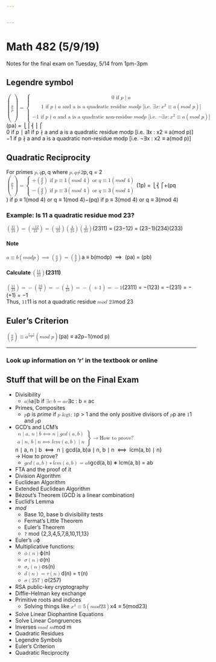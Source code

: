 ```yaml
---


---
```


<h1 id="math-482-5919">Math 482 (5/9/19)</h1>
<p>Notes for the final exam on Tuesday, 5/14 from 1pm-3pm</p>
<h2 id="legendre-symbol">Legendre symbol</h2>
<p><span class="katex--display"><span class="katex-display"><span class="katex"><span class="katex-mathml"><math><semantics><mrow><mo fence="false">(</mo><mfrac><mi>a</mi><mi>p</mi></mfrac><mo fence="false">)</mo><mo>=</mo><mrow><mo fence="true">{</mo><mtable><mtr><mtd><mstyle scriptlevel="0" displaystyle="false"><mrow><mn>0</mn><mtext>&nbsp;if&nbsp;</mtext><mi>p</mi><mo>∣</mo><mi>a</mi></mrow></mstyle></mtd></mtr><mtr><mtd><mstyle scriptlevel="0" displaystyle="false"><mrow><mn>1</mn><mtext>&nbsp;if&nbsp;</mtext><mi>p</mi><mo>∤</mo><mi>a</mi><mtext>&nbsp;and&nbsp;a&nbsp;is&nbsp;a&nbsp;quadratic&nbsp;residue&nbsp;</mtext><mi>m</mi><mi>o</mi><mi>d</mi><mi>p</mi><mrow><mtext>&nbsp;[i.e.&nbsp;</mtext><mstyle scriptlevel="0" displaystyle="false"><mi mathvariant="normal">∃</mi><mi>x</mi><mo>:</mo><msup><mi>x</mi><mn>2</mn></msup><mo>≡</mo><mi>a</mi><mo>(</mo><mi>m</mi><mi>o</mi><mi>d</mi><mtext>&nbsp;</mtext><mi>p</mi><mo>)</mo></mstyle><mtext>]</mtext></mrow></mrow></mstyle></mtd></mtr><mtr><mtd><mstyle scriptlevel="0" displaystyle="false"><mrow><mo>−</mo><mn>1</mn><mtext>&nbsp;if&nbsp;</mtext><mi>p</mi><mo>∤</mo><mi>a</mi><mtext>&nbsp;and&nbsp;a&nbsp;is&nbsp;a&nbsp;quadratic&nbsp;non-residue&nbsp;</mtext><mi>m</mi><mi>o</mi><mi>d</mi><mi>p</mi><mrow><mtext>&nbsp;[i.e.&nbsp;</mtext><mstyle scriptlevel="0" displaystyle="false"><mi mathvariant="normal">¬</mi><mi mathvariant="normal">∃</mi><mi>x</mi><mo>:</mo><msup><mi>x</mi><mn>2</mn></msup><mo>≡</mo><mi>a</mi><mo>(</mo><mi>m</mi><mi>o</mi><mi>d</mi><mtext>&nbsp;</mtext><mi>p</mi><mo>)</mo></mstyle><mtext>]</mtext></mrow></mrow></mstyle></mtd></mtr></mtable></mrow></mrow><annotation encoding="application/x-tex">
	\Big(\frac{a}{p}\Big)=
	\begin{cases}
		0\textrm{ if } p \mid a\\
		1\textrm{ if }p \nmid a\textrm{  and a is a quadratic residue }mod p\textrm{ [i.e. $\exists x : x^2 \equiv a (mod\ p)$]}\\
		-1\textrm{ if }p \nmid a\textrm{ and a is a quadratic non-residue }mod p\textrm{ [i.e. $\neg \exists x : x^2 \equiv a(mod\ p)$]}
	\end{cases}
</annotation></semantics></math></span><span class="katex-html" aria-hidden="true"><span class="base"><span class="strut" style="height: 2.03044em; vertical-align: -0.88044em;"></span><span class="mord"><span class="delimsizing size2">(</span></span><span class="mord"><span class="mopen nulldelimiter"></span><span class="mfrac"><span class="vlist-t vlist-t2"><span class="vlist-r"><span class="vlist" style="height: 1.10756em;"><span class="" style="top: -2.314em;"><span class="pstrut" style="height: 3em;"></span><span class="mord"><span class="mord mathit">p</span></span></span><span class="" style="top: -3.23em;"><span class="pstrut" style="height: 3em;"></span><span class="frac-line" style="border-bottom-width: 0.04em;"></span></span><span class="" style="top: -3.677em;"><span class="pstrut" style="height: 3em;"></span><span class="mord"><span class="mord mathit">a</span></span></span></span><span class="vlist-s">​</span></span><span class="vlist-r"><span class="vlist" style="height: 0.88044em;"><span class=""></span></span></span></span></span><span class="mclose nulldelimiter"></span></span><span class="mord"><span class="delimsizing size2">)</span></span><span class="mspace" style="margin-right: 0.277778em;"></span><span class="mrel">=</span><span class="mspace" style="margin-right: 0.277778em;"></span></span><span class="base"><span class="strut" style="height: 4.32em; vertical-align: -1.91em;"></span><span class="minner"><span class="mopen"><span class="delimsizing mult"><span class="vlist-t vlist-t2"><span class="vlist-r"><span class="vlist" style="height: 2.35002em;"><span class="" style="top: -2.19999em;"><span class="pstrut" style="height: 3.15em;"></span><span class="delimsizinginner delim-size4"><span class="">⎩</span></span></span><span class="" style="top: -2.19999em;"><span class="pstrut" style="height: 3.15em;"></span><span class="delimsizinginner delim-size4"><span class="">⎪</span></span></span><span class="" style="top: -3.15001em;"><span class="pstrut" style="height: 3.15em;"></span><span class="delimsizinginner delim-size4"><span class="">⎨</span></span></span><span class="" style="top: -4.30001em;"><span class="pstrut" style="height: 3.15em;"></span><span class="delimsizinginner delim-size4"><span class="">⎪</span></span></span><span class="" style="top: -4.60002em;"><span class="pstrut" style="height: 3.15em;"></span><span class="delimsizinginner delim-size4"><span class="">⎧</span></span></span></span><span class="vlist-s">​</span></span><span class="vlist-r"><span class="vlist" style="height: 1.85002em;"><span class=""></span></span></span></span></span></span><span class="mord"><span class="mtable"><span class="col-align-l"><span class="vlist-t vlist-t2"><span class="vlist-r"><span class="vlist" style="height: 2.41em;"><span class="" style="top: -4.41em;"><span class="pstrut" style="height: 3.008em;"></span><span class="mord"><span class="mord">0</span><span class="mord text"><span class="mord textrm">&nbsp;if&nbsp;</span></span><span class="mord mathit">p</span><span class="mspace" style="margin-right: 0.277778em;"></span><span class="mrel">∣</span><span class="mspace" style="margin-right: 0.277778em;"></span><span class="mord mathit">a</span></span></span><span class="" style="top: -2.97em;"><span class="pstrut" style="height: 3.008em;"></span><span class="mord"><span class="mord">1</span><span class="mord text"><span class="mord textrm">&nbsp;if&nbsp;</span></span><span class="mord mathit">p</span><span class="mspace" style="margin-right: 0.277778em;"></span><span class="mrel amsrm">∤</span><span class="mspace" style="margin-right: 0.277778em;"></span><span class="mord mathit">a</span><span class="mord text"><span class="mord textrm">&nbsp;and&nbsp;a&nbsp;is&nbsp;a&nbsp;quadratic&nbsp;residue&nbsp;</span></span><span class="mord mathit">m</span><span class="mord mathit">o</span><span class="mord mathit">d</span><span class="mord mathit">p</span><span class="mord text"><span class="mord textrm">&nbsp;[i.e.&nbsp;</span><span class="mord">∃</span><span class="mord mathit">x</span><span class="mspace" style="margin-right: 0.277778em;"></span><span class="mrel">:</span><span class="mspace" style="margin-right: 0.277778em;"></span><span class="mord"><span class="mord mathit">x</span><span class="msupsub"><span class="vlist-t"><span class="vlist-r"><span class="vlist" style="height: 0.814108em;"><span class="" style="top: -3.063em; margin-right: 0.05em;"><span class="pstrut" style="height: 2.7em;"></span><span class="sizing reset-size6 size3 mtight"><span class="mord mtight">2</span></span></span></span></span></span></span></span><span class="mspace" style="margin-right: 0.277778em;"></span><span class="mrel">≡</span><span class="mspace" style="margin-right: 0.277778em;"></span><span class="mord mathit">a</span><span class="mopen">(</span><span class="mord mathit">m</span><span class="mord mathit">o</span><span class="mord mathit">d</span><span class="mspace">&nbsp;</span><span class="mord mathit">p</span><span class="mclose">)</span><span class="mord textrm">]</span></span></span></span><span class="" style="top: -1.53em;"><span class="pstrut" style="height: 3.008em;"></span><span class="mord"><span class="mord">−</span><span class="mord">1</span><span class="mord text"><span class="mord textrm">&nbsp;if&nbsp;</span></span><span class="mord mathit">p</span><span class="mspace" style="margin-right: 0.277778em;"></span><span class="mrel amsrm">∤</span><span class="mspace" style="margin-right: 0.277778em;"></span><span class="mord mathit">a</span><span class="mord text"><span class="mord textrm">&nbsp;and&nbsp;a&nbsp;is&nbsp;a&nbsp;quadratic&nbsp;non-residue&nbsp;</span></span><span class="mord mathit">m</span><span class="mord mathit">o</span><span class="mord mathit">d</span><span class="mord mathit">p</span><span class="mord text"><span class="mord textrm">&nbsp;[i.e.&nbsp;</span><span class="mord">¬∃</span><span class="mord mathit">x</span><span class="mspace" style="margin-right: 0.277778em;"></span><span class="mrel">:</span><span class="mspace" style="margin-right: 0.277778em;"></span><span class="mord"><span class="mord mathit">x</span><span class="msupsub"><span class="vlist-t"><span class="vlist-r"><span class="vlist" style="height: 0.814108em;"><span class="" style="top: -3.063em; margin-right: 0.05em;"><span class="pstrut" style="height: 2.7em;"></span><span class="sizing reset-size6 size3 mtight"><span class="mord mtight">2</span></span></span></span></span></span></span></span><span class="mspace" style="margin-right: 0.277778em;"></span><span class="mrel">≡</span><span class="mspace" style="margin-right: 0.277778em;"></span><span class="mord mathit">a</span><span class="mopen">(</span><span class="mord mathit">m</span><span class="mord mathit">o</span><span class="mord mathit">d</span><span class="mspace">&nbsp;</span><span class="mord mathit">p</span><span class="mclose">)</span><span class="mord textrm">]</span></span></span></span></span><span class="vlist-s">​</span></span><span class="vlist-r"><span class="vlist" style="height: 1.91em;"><span class=""></span></span></span></span></span></span></span><span class="mclose nulldelimiter"></span></span></span></span></span></span></span></p>
<h2 id="quadratic-reciprocity">Quadratic Reciprocity</h2>
<p>For primes <span class="katex--inline"><span class="katex"><span class="katex-mathml"><math><semantics><mrow><mi>p</mi><mo separator="true">,</mo><mi>q</mi></mrow><annotation encoding="application/x-tex">p, q</annotation></semantics></math></span><span class="katex-html" aria-hidden="true"><span class="base"><span class="strut" style="height: 0.625em; vertical-align: -0.19444em;"></span><span class="mord mathit">p</span><span class="mpunct">,</span><span class="mspace" style="margin-right: 0.166667em;"></span><span class="mord mathit" style="margin-right: 0.03588em;">q</span></span></span></span></span> where <span class="katex--inline"><span class="katex"><span class="katex-mathml"><math><semantics><mrow><mi>p</mi><mo separator="true">,</mo><mi>q</mi><mi mathvariant="normal">≠</mi><mn>2</mn></mrow><annotation encoding="application/x-tex">p, q \neq 2</annotation></semantics></math></span><span class="katex-html" aria-hidden="true"><span class="base"><span class="strut" style="height: 0.88888em; vertical-align: -0.19444em;"></span><span class="mord mathit">p</span><span class="mpunct">,</span><span class="mspace" style="margin-right: 0.166667em;"></span><span class="mord mathit" style="margin-right: 0.03588em;">q</span><span class="mspace" style="margin-right: 0.277778em;"></span><span class="mrel"><span class="mrel"><span class="mord"><span class="vlist-t vlist-t2"><span class="vlist-r"><span class="vlist" style="height: 0.69444em;"><span class="" style="top: -3em;"><span class="pstrut" style="height: 3em;"></span><span class="rlap"><span class="strut" style="height: 0.88888em; vertical-align: -0.19444em;"></span><span class="inner"><span class="mrel latin_fallback"≯</span></span><span class="fix"></span></span></span></span><span class="vlist-s">​</span></span><span class="vlist-r"><span class="vlist" style="height: 0.19444em;"><span class=""></span></span></span></span></span></span><span class="mrel">=</span></span><span class="mspace" style="margin-right: 0.277778em;"></span></span><span class="base"><span class="strut" style="height: 0.64444em; vertical-align: 0em;"></span><span class="mord">2</span></span></span></span></span><br>
<span class="katex--display"><span class="katex-display"><span class="katex"><span class="katex-mathml"><math><semantics><mrow><mo fence="false">(</mo><mfrac><mi>p</mi><mn>1</mn></mfrac><mo fence="false">)</mo><mo>=</mo><mrow><mo fence="true">{</mo><mtable><mtr><mtd><mstyle scriptlevel="0" displaystyle="false"><mrow><mo>+</mo><mo fence="false">(</mo><mfrac><mi>q</mi><mi>p</mi></mfrac><mo fence="false">)</mo><mtext>&nbsp;if&nbsp;</mtext><mi>p</mi><mo>≡</mo><mn>1</mn><mo>(</mo><mi>m</mi><mi>o</mi><mi>d</mi><mtext>&nbsp;</mtext><mn>4</mn><mo>)</mo><mtext>&nbsp;or&nbsp;</mtext><mi>q</mi><mo>≡</mo><mn>1</mn><mo>(</mo><mi>m</mi><mi>o</mi><mi>d</mi><mtext>&nbsp;</mtext><mn>4</mn><mo>)</mo></mrow></mstyle></mtd></mtr><mtr><mtd><mstyle scriptlevel="0" displaystyle="false"><mrow><mo>−</mo><mo fence="false">(</mo><mfrac><mi>q</mi><mi>p</mi></mfrac><mo fence="false">)</mo><mtext>&nbsp;if&nbsp;</mtext><mi>p</mi><mo>≡</mo><mn>3</mn><mo>(</mo><mi>m</mi><mi>o</mi><mi>d</mi><mtext>&nbsp;</mtext><mn>4</mn><mo>)</mo><mtext>&nbsp;or&nbsp;</mtext><mi>q</mi><mo>≡</mo><mn>3</mn><mo>(</mo><mi>m</mi><mi>o</mi><mi>d</mi><mtext>&nbsp;</mtext><mn>4</mn><mo>)</mo></mrow></mstyle></mtd></mtr></mtable></mrow></mrow><annotation encoding="application/x-tex">
\Big(\frac{p}{1}\Big)=
\begin{cases}
+\Big(\frac{q}{p}\Big)\textrm{ if }p \equiv 1 (mod\ 4)\textrm{  or }q \equiv 1 (mod\ 4)\\
-\Big(\frac{q}{p}\Big)\textrm{  if }p \equiv 3 (mod\ 4)\textrm{  or }q \equiv 3 (mod\ 4)
\end{cases}
</annotation></semantics></math></span><span class="katex-html" aria-hidden="true"><span class="base"><span class="strut" style="height: 1.836em; vertical-align: -0.686em;"></span><span class="mord"><span class="delimsizing size2">(</span></span><span class="mord"><span class="mopen nulldelimiter"></span><span class="mfrac"><span class="vlist-t vlist-t2"><span class="vlist-r"><span class="vlist" style="height: 1.10756em;"><span class="" style="top: -2.314em;"><span class="pstrut" style="height: 3em;"></span><span class="mord"><span class="mord">1</span></span></span><span class="" style="top: -3.23em;"><span class="pstrut" style="height: 3em;"></span><span class="frac-line" style="border-bottom-width: 0.04em;"></span></span><span class="" style="top: -3.677em;"><span class="pstrut" style="height: 3em;"></span><span class="mord"><span class="mord mathit">p</span></span></span></span><span class="vlist-s">​</span></span><span class="vlist-r"><span class="vlist" style="height: 0.686em;"><span class=""></span></span></span></span></span><span class="mclose nulldelimiter"></span></span><span class="mord"><span class="delimsizing size2">)</span></span><span class="mspace" style="margin-right: 0.277778em;"></span><span class="mrel">=</span><span class="mspace" style="margin-right: 0.277778em;"></span></span><span class="base"><span class="strut" style="height: 3.60004em; vertical-align: -1.55002em;"></span><span class="minner"><span class="mopen"><span class="delimsizing mult"><span class="vlist-t vlist-t2"><span class="vlist-r"><span class="vlist" style="height: 2.05002em;"><span class="" style="top: -2.49999em;"><span class="pstrut" style="height: 3.15em;"></span><span class="delimsizinginner delim-size4"><span class="">⎩</span></span></span><span class="" style="top: -3.15001em;"><span class="pstrut" style="height: 3.15em;"></span><span class="delimsizinginner delim-size4"><span class="">⎨</span></span></span><span class="" style="top: -4.30002em;"><span class="pstrut" style="height: 3.15em;"></span><span class="delimsizinginner delim-size4"><span class="">⎧</span></span></span></span><span class="vlist-s">​</span></span><span class="vlist-r"><span class="vlist" style="height: 1.55002em;"><span class=""></span></span></span></span></span></span><span class="mord"><span class="mtable"><span class="col-align-l"><span class="vlist-t vlist-t2"><span class="vlist-r"><span class="vlist" style="height: 2.05002em;"><span class="" style="top: -4.05002em;"><span class="pstrut" style="height: 3.15em;"></span><span class="mord"><span class="mord">+</span><span class="mord"><span class="delimsizing size2">(</span></span><span class="mord"><span class="mopen nulldelimiter"></span><span class="mfrac"><span class="vlist-t vlist-t2"><span class="vlist-r"><span class="vlist" style="height: 0.7475em;"><span class="" style="top: -2.655em;"><span class="pstrut" style="height: 3em;"></span><span class="sizing reset-size6 size3 mtight"><span class="mord mtight"><span class="mord mathit mtight">p</span></span></span></span><span class="" style="top: -3.23em;"><span class="pstrut" style="height: 3em;"></span><span class="frac-line" style="border-bottom-width: 0.04em;"></span></span><span class="" style="top: -3.44611em;"><span class="pstrut" style="height: 3em;"></span><span class="sizing reset-size6 size3 mtight"><span class="mord mtight"><span class="mord mathit mtight" style="margin-right: 0.03588em;">q</span></span></span></span></span><span class="vlist-s">​</span></span><span class="vlist-r"><span class="vlist" style="height: 0.481108em;"><span class=""></span></span></span></span></span><span class="mclose nulldelimiter"></span></span><span class="mord"><span class="delimsizing size2">)</span></span><span class="mord text"><span class="mord textrm">&nbsp;if&nbsp;</span></span><span class="mord mathit">p</span><span class="mspace" style="margin-right: 0.277778em;"></span><span class="mrel">≡</span><span class="mspace" style="margin-right: 0.277778em;"></span><span class="mord">1</span><span class="mopen">(</span><span class="mord mathit">m</span><span class="mord mathit">o</span><span class="mord mathit">d</span><span class="mspace">&nbsp;</span><span class="mord">4</span><span class="mclose">)</span><span class="mord text"><span class="mord textrm">&nbsp;or&nbsp;</span></span><span class="mord mathit" style="margin-right: 0.03588em;">q</span><span class="mspace" style="margin-right: 0.277778em;"></span><span class="mrel">≡</span><span class="mspace" style="margin-right: 0.277778em;"></span><span class="mord">1</span><span class="mopen">(</span><span class="mord mathit">m</span><span class="mord mathit">o</span><span class="mord mathit">d</span><span class="mspace">&nbsp;</span><span class="mord">4</span><span class="mclose">)</span></span></span><span class="" style="top: -2.25em;"><span class="pstrut" style="height: 3.15em;"></span><span class="mord"><span class="mord">−</span><span class="mord"><span class="delimsizing size2">(</span></span><span class="mord"><span class="mopen nulldelimiter"></span><span class="mfrac"><span class="vlist-t vlist-t2"><span class="vlist-r"><span class="vlist" style="height: 0.7475em;"><span class="" style="top: -2.655em;"><span class="pstrut" style="height: 3em;"></span><span class="sizing reset-size6 size3 mtight"><span class="mord mtight"><span class="mord mathit mtight">p</span></span></span></span><span class="" style="top: -3.23em;"><span class="pstrut" style="height: 3em;"></span><span class="frac-line" style="border-bottom-width: 0.04em;"></span></span><span class="" style="top: -3.44611em;"><span class="pstrut" style="height: 3em;"></span><span class="sizing reset-size6 size3 mtight"><span class="mord mtight"><span class="mord mathit mtight" style="margin-right: 0.03588em;">q</span></span></span></span></span><span class="vlist-s">​</span></span><span class="vlist-r"><span class="vlist" style="height: 0.481108em;"><span class=""></span></span></span></span></span><span class="mclose nulldelimiter"></span></span><span class="mord"><span class="delimsizing size2">)</span></span><span class="mord text"><span class="mord textrm">&nbsp;if&nbsp;</span></span><span class="mord mathit">p</span><span class="mspace" style="margin-right: 0.277778em;"></span><span class="mrel">≡</span><span class="mspace" style="margin-right: 0.277778em;"></span><span class="mord">3</span><span class="mopen">(</span><span class="mord mathit">m</span><span class="mord mathit">o</span><span class="mord mathit">d</span><span class="mspace">&nbsp;</span><span class="mord">4</span><span class="mclose">)</span><span class="mord text"><span class="mord textrm">&nbsp;or&nbsp;</span></span><span class="mord mathit" style="margin-right: 0.03588em;">q</span><span class="mspace" style="margin-right: 0.277778em;"></span><span class="mrel">≡</span><span class="mspace" style="margin-right: 0.277778em;"></span><span class="mord">3</span><span class="mopen">(</span><span class="mord mathit">m</span><span class="mord mathit">o</span><span class="mord mathit">d</span><span class="mspace">&nbsp;</span><span class="mord">4</span><span class="mclose">)</span></span></span></span><span class="vlist-s">​</span></span><span class="vlist-r"><span class="vlist" style="height: 1.55002em;"><span class=""></span></span></span></span></span></span></span><span class="mclose nulldelimiter"></span></span></span></span></span></span></span></p>
<h3 id="example-is-11-a-quadratic-residue-mod-23">Example: Is 11 a quadratic residue mod 23?</h3>
<p><span class="katex--inline"><span class="katex"><span class="katex-mathml"><math><semantics><mrow><mo fence="false">(</mo><mfrac><mn>11</mn><mn>23</mn></mfrac><mo fence="false">)</mo><mo>=</mo><mo fence="false">(</mo><mfrac><mrow><mo>−</mo><mn>12</mn></mrow><mn>23</mn></mfrac><mo fence="false">)</mo><mo>=</mo><mo fence="false">(</mo><mfrac><mrow><mo>−</mo><mn>1</mn></mrow><mn>23</mn></mfrac><mo fence="false">)</mo><mo fence="false">(</mo><mfrac><mn>4</mn><mn>23</mn></mfrac><mo fence="false">)</mo><mo fence="false">(</mo><mfrac><mn>3</mn><mn>23</mn></mfrac><mo fence="false">)</mo></mrow><annotation encoding="application/x-tex">\Big(\frac{11}{23}\Big) = \Big(\frac{-12}{23}\Big) = \Big(\frac{-1}{23}\Big)\Big(\frac{4}{23}\Big)\Big(\frac{3}{23}\Big)</annotation></semantics></math></span><span class="katex-html" aria-hidden="true"><span class="base"><span class="strut" style="height: 1.80002em; vertical-align: -0.65002em;"></span><span class="mord"><span class="delimsizing size2">(</span></span><span class="mord"><span class="mopen nulldelimiter"></span><span class="mfrac"><span class="vlist-t vlist-t2"><span class="vlist-r"><span class="vlist" style="height: 0.845108em;"><span class="" style="top: -2.655em;"><span class="pstrut" style="height: 3em;"></span><span class="sizing reset-size6 size3 mtight"><span class="mord mtight"><span class="mord mtight">2</span><span class="mord mtight">3</span></span></span></span><span class="" style="top: -3.23em;"><span class="pstrut" style="height: 3em;"></span><span class="frac-line" style="border-bottom-width: 0.04em;"></span></span><span class="" style="top: -3.394em;"><span class="pstrut" style="height: 3em;"></span><span class="sizing reset-size6 size3 mtight"><span class="mord mtight"><span class="mord mtight">1</span><span class="mord mtight">1</span></span></span></span></span><span class="vlist-s">​</span></span><span class="vlist-r"><span class="vlist" style="height: 0.345em;"><span class=""></span></span></span></span></span><span class="mclose nulldelimiter"></span></span><span class="mord"><span class="delimsizing size2">)</span></span><span class="mspace" style="margin-right: 0.277778em;"></span><span class="mrel">=</span><span class="mspace" style="margin-right: 0.277778em;"></span></span><span class="base"><span class="strut" style="height: 1.80002em; vertical-align: -0.65002em;"></span><span class="mord"><span class="delimsizing size2">(</span></span><span class="mord"><span class="mopen nulldelimiter"></span><span class="mfrac"><span class="vlist-t vlist-t2"><span class="vlist-r"><span class="vlist" style="height: 0.845108em;"><span class="" style="top: -2.655em;"><span class="pstrut" style="height: 3em;"></span><span class="sizing reset-size6 size3 mtight"><span class="mord mtight"><span class="mord mtight">2</span><span class="mord mtight">3</span></span></span></span><span class="" style="top: -3.23em;"><span class="pstrut" style="height: 3em;"></span><span class="frac-line" style="border-bottom-width: 0.04em;"></span></span><span class="" style="top: -3.394em;"><span class="pstrut" style="height: 3em;"></span><span class="sizing reset-size6 size3 mtight"><span class="mord mtight"><span class="mord mtight">−</span><span class="mord mtight">1</span><span class="mord mtight">2</span></span></span></span></span><span class="vlist-s">​</span></span><span class="vlist-r"><span class="vlist" style="height: 0.345em;"><span class=""></span></span></span></span></span><span class="mclose nulldelimiter"></span></span><span class="mord"><span class="delimsizing size2">)</span></span><span class="mspace" style="margin-right: 0.277778em;"></span><span class="mrel">=</span><span class="mspace" style="margin-right: 0.277778em;"></span></span><span class="base"><span class="strut" style="height: 1.80002em; vertical-align: -0.65002em;"></span><span class="mord"><span class="delimsizing size2">(</span></span><span class="mord"><span class="mopen nulldelimiter"></span><span class="mfrac"><span class="vlist-t vlist-t2"><span class="vlist-r"><span class="vlist" style="height: 0.845108em;"><span class="" style="top: -2.655em;"><span class="pstrut" style="height: 3em;"></span><span class="sizing reset-size6 size3 mtight"><span class="mord mtight"><span class="mord mtight">2</span><span class="mord mtight">3</span></span></span></span><span class="" style="top: -3.23em;"><span class="pstrut" style="height: 3em;"></span><span class="frac-line" style="border-bottom-width: 0.04em;"></span></span><span class="" style="top: -3.394em;"><span class="pstrut" style="height: 3em;"></span><span class="sizing reset-size6 size3 mtight"><span class="mord mtight"><span class="mord mtight">−</span><span class="mord mtight">1</span></span></span></span></span><span class="vlist-s">​</span></span><span class="vlist-r"><span class="vlist" style="height: 0.345em;"><span class=""></span></span></span></span></span><span class="mclose nulldelimiter"></span></span><span class="mord"><span class="delimsizing size2">)</span></span><span class="mord"><span class="delimsizing size2">(</span></span><span class="mord"><span class="mopen nulldelimiter"></span><span class="mfrac"><span class="vlist-t vlist-t2"><span class="vlist-r"><span class="vlist" style="height: 0.845108em;"><span class="" style="top: -2.655em;"><span class="pstrut" style="height: 3em;"></span><span class="sizing reset-size6 size3 mtight"><span class="mord mtight"><span class="mord mtight">2</span><span class="mord mtight">3</span></span></span></span><span class="" style="top: -3.23em;"><span class="pstrut" style="height: 3em;"></span><span class="frac-line" style="border-bottom-width: 0.04em;"></span></span><span class="" style="top: -3.394em;"><span class="pstrut" style="height: 3em;"></span><span class="sizing reset-size6 size3 mtight"><span class="mord mtight"><span class="mord mtight">4</span></span></span></span></span><span class="vlist-s">​</span></span><span class="vlist-r"><span class="vlist" style="height: 0.345em;"><span class=""></span></span></span></span></span><span class="mclose nulldelimiter"></span></span><span class="mord"><span class="delimsizing size2">)</span></span><span class="mord"><span class="delimsizing size2">(</span></span><span class="mord"><span class="mopen nulldelimiter"></span><span class="mfrac"><span class="vlist-t vlist-t2"><span class="vlist-r"><span class="vlist" style="height: 0.845108em;"><span class="" style="top: -2.655em;"><span class="pstrut" style="height: 3em;"></span><span class="sizing reset-size6 size3 mtight"><span class="mord mtight"><span class="mord mtight">2</span><span class="mord mtight">3</span></span></span></span><span class="" style="top: -3.23em;"><span class="pstrut" style="height: 3em;"></span><span class="frac-line" style="border-bottom-width: 0.04em;"></span></span><span class="" style="top: -3.394em;"><span class="pstrut" style="height: 3em;"></span><span class="sizing reset-size6 size3 mtight"><span class="mord mtight"><span class="mord mtight">3</span></span></span></span></span><span class="vlist-s">​</span></span><span class="vlist-r"><span class="vlist" style="height: 0.345em;"><span class=""></span></span></span></span></span><span class="mclose nulldelimiter"></span></span><span class="mord"><span class="delimsizing size2">)</span></span></span></span></span></span></p>
<h4 id="note">Note</h4>
<p><span class="katex--inline"><span class="katex"><span class="katex-mathml"><math><semantics><mrow><mi>a</mi><mo>≡</mo><mi>b</mi><mo>(</mo><mi>m</mi><mi>o</mi><mi>d</mi><mi>p</mi><mo>)</mo>&amp;ThickSpace;<mo>⟹</mo>&amp;ThickSpace;<mo fence="false">(</mo><mfrac><mi>a</mi><mi>p</mi></mfrac><mo fence="false">)</mo><mo>=</mo><mo fence="false">(</mo><mfrac><mi>b</mi><mi>p</mi></mfrac><mo fence="false">)</mo></mrow><annotation encoding="application/x-tex">a \equiv b (mod p) \implies \Big(\frac{a}{p}\Big) = \Big(\frac{b}{p}\Big)</annotation></semantics></math></span><span class="katex-html" aria-hidden="true"><span class="base"><span class="strut" style="height: 0.46375em; vertical-align: 0em;"></span><span class="mord mathit">a</span><span class="mspace" style="margin-right: 0.277778em;"></span><span class="mrel">≡</span><span class="mspace" style="margin-right: 0.277778em;"></span></span><span class="base"><span class="strut" style="height: 1em; vertical-align: -0.25em;"></span><span class="mord mathit">b</span><span class="mopen">(</span><span class="mord mathit">m</span><span class="mord mathit">o</span><span class="mord mathit">d</span><span class="mord mathit">p</span><span class="mclose">)</span><span class="mspace" style="margin-right: 0.277778em;"></span><span class="mspace" style="margin-right: 0.277778em;"></span><span class="mrel">⟹</span><span class="mspace" style="margin-right: 0.277778em;"></span><span class="mspace" style="margin-right: 0.277778em;"></span></span><span class="base"><span class="strut" style="height: 1.80002em; vertical-align: -0.65002em;"></span><span class="mord"><span class="delimsizing size2">(</span></span><span class="mord"><span class="mopen nulldelimiter"></span><span class="mfrac"><span class="vlist-t vlist-t2"><span class="vlist-r"><span class="vlist" style="height: 0.695392em;"><span class="" style="top: -2.655em;"><span class="pstrut" style="height: 3em;"></span><span class="sizing reset-size6 size3 mtight"><span class="mord mtight"><span class="mord mathit mtight">p</span></span></span></span><span class="" style="top: -3.23em;"><span class="pstrut" style="height: 3em;"></span><span class="frac-line" style="border-bottom-width: 0.04em;"></span></span><span class="" style="top: -3.394em;"><span class="pstrut" style="height: 3em;"></span><span class="sizing reset-size6 size3 mtight"><span class="mord mtight"><span class="mord mathit mtight">a</span></span></span></span></span><span class="vlist-s">​</span></span><span class="vlist-r"><span class="vlist" style="height: 0.481108em;"><span class=""></span></span></span></span></span><span class="mclose nulldelimiter"></span></span><span class="mord"><span class="delimsizing size2">)</span></span><span class="mspace" style="margin-right: 0.277778em;"></span><span class="mrel">=</span><span class="mspace" style="margin-right: 0.277778em;"></span></span><span class="base"><span class="strut" style="height: 1.80002em; vertical-align: -0.65002em;"></span><span class="mord"><span class="delimsizing size2">(</span></span><span class="mord"><span class="mopen nulldelimiter"></span><span class="mfrac"><span class="vlist-t vlist-t2"><span class="vlist-r"><span class="vlist" style="height: 0.880108em;"><span class="" style="top: -2.655em;"><span class="pstrut" style="height: 3em;"></span><span class="sizing reset-size6 size3 mtight"><span class="mord mtight"><span class="mord mathit mtight">p</span></span></span></span><span class="" style="top: -3.23em;"><span class="pstrut" style="height: 3em;"></span><span class="frac-line" style="border-bottom-width: 0.04em;"></span></span><span class="" style="top: -3.394em;"><span class="pstrut" style="height: 3em;"></span><span class="sizing reset-size6 size3 mtight"><span class="mord mtight"><span class="mord mathit mtight">b</span></span></span></span></span><span class="vlist-s">​</span></span><span class="vlist-r"><span class="vlist" style="height: 0.481108em;"><span class=""></span></span></span></span></span><span class="mclose nulldelimiter"></span></span><span class="mord"><span class="delimsizing size2">)</span></span></span></span></span></span></p>
<h4 id="calculate-bigfrac1123big">Calculate <span class="katex--inline"><span class="katex"><span class="katex-mathml"><math><semantics><mrow><mo fence="false">(</mo><mfrac><mn>11</mn><mn>23</mn></mfrac><mo fence="false">)</mo></mrow><annotation encoding="application/x-tex">\Big(\frac{11}{23}\Big)</annotation></semantics></math></span><span class="katex-html" aria-hidden="true"><span class="base"><span class="strut" style="height: 1.80002em; vertical-align: -0.65002em;"></span><span class="mord"><span class="delimsizing size2">(</span></span><span class="mord"><span class="mopen nulldelimiter"></span><span class="mfrac"><span class="vlist-t vlist-t2"><span class="vlist-r"><span class="vlist" style="height: 0.845108em;"><span class="" style="top: -2.655em;"><span class="pstrut" style="height: 3em;"></span><span class="sizing reset-size6 size3 mtight"><span class="mord mtight"><span class="mord mtight">2</span><span class="mord mtight">3</span></span></span></span><span class="" style="top: -3.23em;"><span class="pstrut" style="height: 3em;"></span><span class="frac-line" style="border-bottom-width: 0.04em;"></span></span><span class="" style="top: -3.394em;"><span class="pstrut" style="height: 3em;"></span><span class="sizing reset-size6 size3 mtight"><span class="mord mtight"><span class="mord mtight">1</span><span class="mord mtight">1</span></span></span></span></span><span class="vlist-s">​</span></span><span class="vlist-r"><span class="vlist" style="height: 0.345em;"><span class=""></span></span></span></span></span><span class="mclose nulldelimiter"></span></span><span class="mord"><span class="delimsizing size2">)</span></span></span></span></span></span></h4>
<p><span class="katex--inline"><span class="katex"><span class="katex-mathml"><math><semantics><mrow><mo fence="false">(</mo><mfrac><mn>11</mn><mn>23</mn></mfrac><mo fence="false">)</mo><mo>=</mo><mo>−</mo><mo fence="false">(</mo><mfrac><mn>23</mn><mn>1</mn></mfrac><mo fence="false">)</mo><mo>=</mo><mo>−</mo><mo fence="false">(</mo><mfrac><mn>1</mn><mn>23</mn></mfrac><mo fence="false">)</mo><mo>=</mo><mo>−</mo><mo>(</mo><mo>+</mo><mn>1</mn><mo>)</mo><mo>=</mo><mo>−</mo><mn>1</mn></mrow><annotation encoding="application/x-tex">\Big(\frac{11}{23}\Big) = -\Big(\frac{23}{1}\Big) = -\Big(\frac{1}{23}\Big) = -(+1) = -1</annotation></semantics></math></span><span class="katex-html" aria-hidden="true"><span class="base"><span class="strut" style="height: 1.80002em; vertical-align: -0.65002em;"></span><span class="mord"><span class="delimsizing size2">(</span></span><span class="mord"><span class="mopen nulldelimiter"></span><span class="mfrac"><span class="vlist-t vlist-t2"><span class="vlist-r"><span class="vlist" style="height: 0.845108em;"><span class="" style="top: -2.655em;"><span class="pstrut" style="height: 3em;"></span><span class="sizing reset-size6 size3 mtight"><span class="mord mtight"><span class="mord mtight">2</span><span class="mord mtight">3</span></span></span></span><span class="" style="top: -3.23em;"><span class="pstrut" style="height: 3em;"></span><span class="frac-line" style="border-bottom-width: 0.04em;"></span></span><span class="" style="top: -3.394em;"><span class="pstrut" style="height: 3em;"></span><span class="sizing reset-size6 size3 mtight"><span class="mord mtight"><span class="mord mtight">1</span><span class="mord mtight">1</span></span></span></span></span><span class="vlist-s">​</span></span><span class="vlist-r"><span class="vlist" style="height: 0.345em;"><span class=""></span></span></span></span></span><span class="mclose nulldelimiter"></span></span><span class="mord"><span class="delimsizing size2">)</span></span><span class="mspace" style="margin-right: 0.277778em;"></span><span class="mrel">=</span><span class="mspace" style="margin-right: 0.277778em;"></span></span><span class="base"><span class="strut" style="height: 1.80002em; vertical-align: -0.65002em;"></span><span class="mord">−</span><span class="mord"><span class="delimsizing size2">(</span></span><span class="mord"><span class="mopen nulldelimiter"></span><span class="mfrac"><span class="vlist-t vlist-t2"><span class="vlist-r"><span class="vlist" style="height: 0.845108em;"><span class="" style="top: -2.655em;"><span class="pstrut" style="height: 3em;"></span><span class="sizing reset-size6 size3 mtight"><span class="mord mtight"><span class="mord mtight">1</span></span></span></span><span class="" style="top: -3.23em;"><span class="pstrut" style="height: 3em;"></span><span class="frac-line" style="border-bottom-width: 0.04em;"></span></span><span class="" style="top: -3.394em;"><span class="pstrut" style="height: 3em;"></span><span class="sizing reset-size6 size3 mtight"><span class="mord mtight"><span class="mord mtight">2</span><span class="mord mtight">3</span></span></span></span></span><span class="vlist-s">​</span></span><span class="vlist-r"><span class="vlist" style="height: 0.345em;"><span class=""></span></span></span></span></span><span class="mclose nulldelimiter"></span></span><span class="mord"><span class="delimsizing size2">)</span></span><span class="mspace" style="margin-right: 0.277778em;"></span><span class="mrel">=</span><span class="mspace" style="margin-right: 0.277778em;"></span></span><span class="base"><span class="strut" style="height: 1.80002em; vertical-align: -0.65002em;"></span><span class="mord">−</span><span class="mord"><span class="delimsizing size2">(</span></span><span class="mord"><span class="mopen nulldelimiter"></span><span class="mfrac"><span class="vlist-t vlist-t2"><span class="vlist-r"><span class="vlist" style="height: 0.845108em;"><span class="" style="top: -2.655em;"><span class="pstrut" style="height: 3em;"></span><span class="sizing reset-size6 size3 mtight"><span class="mord mtight"><span class="mord mtight">2</span><span class="mord mtight">3</span></span></span></span><span class="" style="top: -3.23em;"><span class="pstrut" style="height: 3em;"></span><span class="frac-line" style="border-bottom-width: 0.04em;"></span></span><span class="" style="top: -3.394em;"><span class="pstrut" style="height: 3em;"></span><span class="sizing reset-size6 size3 mtight"><span class="mord mtight"><span class="mord mtight">1</span></span></span></span></span><span class="vlist-s">​</span></span><span class="vlist-r"><span class="vlist" style="height: 0.345em;"><span class=""></span></span></span></span></span><span class="mclose nulldelimiter"></span></span><span class="mord"><span class="delimsizing size2">)</span></span><span class="mspace" style="margin-right: 0.277778em;"></span><span class="mrel">=</span><span class="mspace" style="margin-right: 0.277778em;"></span></span><span class="base"><span class="strut" style="height: 1em; vertical-align: -0.25em;"></span><span class="mord">−</span><span class="mopen">(</span><span class="mord">+</span><span class="mord">1</span><span class="mclose">)</span><span class="mspace" style="margin-right: 0.277778em;"></span><span class="mrel">=</span><span class="mspace" style="margin-right: 0.277778em;"></span></span><span class="base"><span class="strut" style="height: 0.72777em; vertical-align: -0.08333em;"></span><span class="mord">−</span><span class="mord">1</span></span></span></span></span><br>
Thus, <span class="katex--inline"><span class="katex"><span class="katex-mathml"><math><semantics><mrow><mn>11</mn></mrow><annotation encoding="application/x-tex">11</annotation></semantics></math></span><span class="katex-html" aria-hidden="true"><span class="base"><span class="strut" style="height: 0.64444em; vertical-align: 0em;"></span><span class="mord">1</span><span class="mord">1</span></span></span></span></span> is not a quadratic residue <span class="katex--inline"><span class="katex"><span class="katex-mathml"><math><semantics><mrow><mi>m</mi><mi>o</mi><mi>d</mi><mtext>&nbsp;</mtext><mn>23</mn></mrow><annotation encoding="application/x-tex">mod\ 23</annotation></semantics></math></span><span class="katex-html" aria-hidden="true"><span class="base"><span class="strut" style="height: 0.69444em; vertical-align: 0em;"></span><span class="mord mathit">m</span><span class="mord mathit">o</span><span class="mord mathit">d</span><span class="mspace">&nbsp;</span><span class="mord">2</span><span class="mord">3</span></span></span></span></span></p>
<h2 id="eulers-criterion">Euler’s Criterion</h2>
<p><span class="katex--inline"><span class="katex"><span class="katex-mathml"><math><semantics><mrow><mo fence="false">(</mo><mfrac><mi>a</mi><mi>p</mi></mfrac><mo fence="false">)</mo><mo>≡</mo><msup><mi>a</mi><mfrac><mrow><mi>p</mi><mo>−</mo><mn>1</mn></mrow><mn>2</mn></mfrac></msup><mo>(</mo><mi>m</mi><mi>o</mi><mi>d</mi><mtext>&nbsp;</mtext><mi>p</mi><mo>)</mo></mrow><annotation encoding="application/x-tex">\Big(\frac{a}{p}\Big) \equiv a^{\frac{p-1}{2}} (mod\ p)</annotation></semantics></math></span><span class="katex-html" aria-hidden="true"><span class="base"><span class="strut" style="height: 1.80002em; vertical-align: -0.65002em;"></span><span class="mord"><span class="delimsizing size2">(</span></span><span class="mord"><span class="mopen nulldelimiter"></span><span class="mfrac"><span class="vlist-t vlist-t2"><span class="vlist-r"><span class="vlist" style="height: 0.695392em;"><span class="" style="top: -2.655em;"><span class="pstrut" style="height: 3em;"></span><span class="sizing reset-size6 size3 mtight"><span class="mord mtight"><span class="mord mathit mtight">p</span></span></span></span><span class="" style="top: -3.23em;"><span class="pstrut" style="height: 3em;"></span><span class="frac-line" style="border-bottom-width: 0.04em;"></span></span><span class="" style="top: -3.394em;"><span class="pstrut" style="height: 3em;"></span><span class="sizing reset-size6 size3 mtight"><span class="mord mtight"><span class="mord mathit mtight">a</span></span></span></span></span><span class="vlist-s">​</span></span><span class="vlist-r"><span class="vlist" style="height: 0.481108em;"><span class=""></span></span></span></span></span><span class="mclose nulldelimiter"></span></span><span class="mord"><span class="delimsizing size2">)</span></span><span class="mspace" style="margin-right: 0.277778em;"></span><span class="mrel">≡</span><span class="mspace" style="margin-right: 0.277778em;"></span></span><span class="base"><span class="strut" style="height: 1.25889em; vertical-align: -0.25em;"></span><span class="mord"><span class="mord mathit">a</span><span class="msupsub"><span class="vlist-t"><span class="vlist-r"><span class="vlist" style="height: 1.00889em;"><span class="" style="top: -3.363em; margin-right: 0.05em;"><span class="pstrut" style="height: 3em;"></span><span class="sizing reset-size6 size3 mtight"><span class="mord mtight"><span class="mord mtight"><span class="mopen nulldelimiter sizing reset-size3 size6"></span><span class="mfrac"><span class="vlist-t vlist-t2"><span class="vlist-r"><span class="vlist" style="height: 0.9227em;"><span class="" style="top: -2.656em;"><span class="pstrut" style="height: 3em;"></span><span class="sizing reset-size3 size1 mtight"><span class="mord mtight"><span class="mord mtight">2</span></span></span></span><span class="" style="top: -3.2255em;"><span class="pstrut" style="height: 3em;"></span><span class="frac-line mtight" style="border-bottom-width: 0.049em;"></span></span><span class="" style="top: -3.46239em;"><span class="pstrut" style="height: 3em;"></span><span class="sizing reset-size3 size1 mtight"><span class="mord mtight"><span class="mord mathit mtight">p</span><span class="mbin mtight">−</span><span class="mord mtight">1</span></span></span></span></span><span class="vlist-s">​</span></span><span class="vlist-r"><span class="vlist" style="height: 0.344em;"><span class=""></span></span></span></span></span><span class="mclose nulldelimiter sizing reset-size3 size6"></span></span></span></span></span></span></span></span></span></span><span class="mopen">(</span><span class="mord mathit">m</span><span class="mord mathit">o</span><span class="mord mathit">d</span><span class="mspace">&nbsp;</span><span class="mord mathit">p</span><span class="mclose">)</span></span></span></span></span></p>
<hr>
<h3 id="look-up-information-on-r-in-the-textbook-or-online">Look up information on ‘r’ in the textbook or online</h3>
<h2 id="stuff-that-will-be-on-the-final-exam">Stuff that will be on the Final Exam</h2>
<ul>
<li>Divisibility
<ul>
<li><span class="katex--inline"><span class="katex"><span class="katex-mathml"><math><semantics><mrow><mi>a</mi><mi mathvariant="normal">∣</mi><mi>b</mi></mrow><annotation encoding="application/x-tex">a|b</annotation></semantics></math></span><span class="katex-html" aria-hidden="true"><span class="base"><span class="strut" style="height: 1em; vertical-align: -0.25em;"></span><span class="mord mathit">a</span><span class="mord">∣</span><span class="mord mathit">b</span></span></span></span></span> if <span class="katex--inline"><span class="katex"><span class="katex-mathml"><math><semantics><mrow><mi mathvariant="normal">∃</mi><mi>c</mi><mo>:</mo><mi>b</mi><mo>=</mo><mi>a</mi><mi>c</mi></mrow><annotation encoding="application/x-tex">\exists c : b=ac</annotation></semantics></math></span><span class="katex-html" aria-hidden="true"><span class="base"><span class="strut" style="height: 0.69444em; vertical-align: 0em;"></span><span class="mord">∃</span><span class="mord mathit">c</span><span class="mspace" style="margin-right: 0.277778em;"></span><span class="mrel">:</span><span class="mspace" style="margin-right: 0.277778em;"></span></span><span class="base"><span class="strut" style="height: 0.69444em; vertical-align: 0em;"></span><span class="mord mathit">b</span><span class="mspace" style="margin-right: 0.277778em;"></span><span class="mrel">=</span><span class="mspace" style="margin-right: 0.277778em;"></span></span><span class="base"><span class="strut" style="height: 0.43056em; vertical-align: 0em;"></span><span class="mord mathit">a</span><span class="mord mathit">c</span></span></span></span></span></li>
</ul>
</li>
<li>Primes, Composites
<ul>
<li><span class="katex--inline"><span class="katex"><span class="katex-mathml"><math><semantics><mrow><mi>p</mi></mrow><annotation encoding="application/x-tex">p</annotation></semantics></math></span><span class="katex-html" aria-hidden="true"><span class="base"><span class="strut" style="height: 0.625em; vertical-align: -0.19444em;"></span><span class="mord mathit">p</span></span></span></span></span> is <em>prime</em> if <span class="katex--inline"><span class="katex"><span class="katex-mathml"><math><semantics><mrow><mi>p</mi><mo>&amp;gt;</mo><mn>1</mn></mrow><annotation encoding="application/x-tex">p &amp;gt; 1</annotation></semantics></math></span><span class="katex-html" aria-hidden="true"><span class="base"><span class="strut" style="height: 0.73354em; vertical-align: -0.19444em;"></span><span class="mord mathit">p</span><span class="mspace" style="margin-right: 0.277778em;"></span><span class="mrel">&gt;</span><span class="mspace" style="margin-right: 0.277778em;"></span></span><span class="base"><span class="strut" style="height: 0.64444em; vertical-align: 0em;"></span><span class="mord">1</span></span></span></span></span> and the only positive divisors of <span class="katex--inline"><span class="katex"><span class="katex-mathml"><math><semantics><mrow><mi>p</mi></mrow><annotation encoding="application/x-tex">p</annotation></semantics></math></span><span class="katex-html" aria-hidden="true"><span class="base"><span class="strut" style="height: 0.625em; vertical-align: -0.19444em;"></span><span class="mord mathit">p</span></span></span></span></span> are <span class="katex--inline"><span class="katex"><span class="katex-mathml"><math><semantics><mrow><mn>1</mn></mrow><annotation encoding="application/x-tex">1</annotation></semantics></math></span><span class="katex-html" aria-hidden="true"><span class="base"><span class="strut" style="height: 0.64444em; vertical-align: 0em;"></span><span class="mord">1</span></span></span></span></span> and <span class="katex--inline"><span class="katex"><span class="katex-mathml"><math><semantics><mrow><mi>p</mi></mrow><annotation encoding="application/x-tex">p</annotation></semantics></math></span><span class="katex-html" aria-hidden="true"><span class="base"><span class="strut" style="height: 0.625em; vertical-align: -0.19444em;"></span><span class="mord mathit">p</span></span></span></span></span></li>
</ul>
</li>
<li>GCD’s and LCM’s<br>
<span class="katex--display"><span class="katex-display"><span class="katex"><span class="katex-mathml"><math><semantics><mrow><mrow><mtable><mtr><mtd><mstyle scriptlevel="0" displaystyle="false"><mrow><mi>n</mi><mo>∣</mo><mi>a</mi><mtext>,&nbsp;</mtext><mi>n</mi><mo>∣</mo><mi>b</mi>&amp;ThickSpace;<mo>⟺</mo>&amp;ThickSpace;<mi>n</mi><mo>∣</mo><mi>g</mi><mi>c</mi><mi>d</mi><mo>(</mo><mi>a</mi><mo separator="true">,</mo><mi>b</mi><mo>)</mo></mrow></mstyle></mtd></mtr><mtr><mtd><mstyle scriptlevel="0" displaystyle="false"><mrow><mi>a</mi><mo>∣</mo><mi>n</mi><mtext>,&nbsp;</mtext><mi>b</mi><mo>∣</mo><mi>n</mi>&amp;ThickSpace;<mo>⟺</mo>&amp;ThickSpace;<mi>l</mi><mi>c</mi><mi>m</mi><mo>(</mo><mi>a</mi><mo separator="true">,</mo><mi>b</mi><mo>)</mo><mo>∣</mo><mi>n</mi></mrow></mstyle></mtd></mtr></mtable><mo fence="true">}</mo></mrow><mo>→</mo><mtext>How&nbsp;to&nbsp;prove?</mtext></mrow><annotation encoding="application/x-tex">
\left.
\begin{array}{l}
n\mid a\textrm{, }n\mid b \iff n\mid gcd(a, b)\\
a\mid n\textrm{, }b\mid n \iff lcm(a, b)\mid n\\
\end{array}
\right\}
\rightarrow\textrm{How to prove?}
</annotation></semantics></math></span><span class="katex-html" aria-hidden="true"><span class="base"><span class="strut" style="height: 2.40003em; vertical-align: -0.95003em;"></span><span class="minner"><span class="mopen nulldelimiter"></span><span class="mord"><span class="mtable"><span class="arraycolsep" style="width: 0.5em;"></span><span class="col-align-l"><span class="vlist-t vlist-t2"><span class="vlist-r"><span class="vlist" style="height: 1.45em;"><span class="" style="top: -3.61em;"><span class="pstrut" style="height: 3em;"></span><span class="mord"><span class="mord mathit">n</span><span class="mspace" style="margin-right: 0.277778em;"></span><span class="mrel">∣</span><span class="mspace" style="margin-right: 0.277778em;"></span><span class="mord mathit">a</span><span class="mord text"><span class="mord textrm">,&nbsp;</span></span><span class="mord mathit">n</span><span class="mspace" style="margin-right: 0.277778em;"></span><span class="mrel">∣</span><span class="mspace" style="margin-right: 0.277778em;"></span><span class="mord mathit">b</span><span class="mspace" style="margin-right: 0.277778em;"></span><span class="mspace" style="margin-right: 0.277778em;"></span><span class="mrel">⟺</span><span class="mspace" style="margin-right: 0.277778em;"></span><span class="mspace" style="margin-right: 0.277778em;"></span><span class="mord mathit">n</span><span class="mspace" style="margin-right: 0.277778em;"></span><span class="mrel">∣</span><span class="mspace" style="margin-right: 0.277778em;"></span><span class="mord mathit" style="margin-right: 0.03588em;">g</span><span class="mord mathit">c</span><span class="mord mathit">d</span><span class="mopen">(</span><span class="mord mathit">a</span><span class="mpunct">,</span><span class="mspace" style="margin-right: 0.166667em;"></span><span class="mord mathit">b</span><span class="mclose">)</span></span></span><span class="" style="top: -2.41em;"><span class="pstrut" style="height: 3em;"></span><span class="mord"><span class="mord mathit">a</span><span class="mspace" style="margin-right: 0.277778em;"></span><span class="mrel">∣</span><span class="mspace" style="margin-right: 0.277778em;"></span><span class="mord mathit">n</span><span class="mord text"><span class="mord textrm">,&nbsp;</span></span><span class="mord mathit">b</span><span class="mspace" style="margin-right: 0.277778em;"></span><span class="mrel">∣</span><span class="mspace" style="margin-right: 0.277778em;"></span><span class="mord mathit">n</span><span class="mspace" style="margin-right: 0.277778em;"></span><span class="mspace" style="margin-right: 0.277778em;"></span><span class="mrel">⟺</span><span class="mspace" style="margin-right: 0.277778em;"></span><span class="mspace" style="margin-right: 0.277778em;"></span><span class="mord mathit" style="margin-right: 0.01968em;">l</span><span class="mord mathit">c</span><span class="mord mathit">m</span><span class="mopen">(</span><span class="mord mathit">a</span><span class="mpunct">,</span><span class="mspace" style="margin-right: 0.166667em;"></span><span class="mord mathit">b</span><span class="mclose">)</span><span class="mspace" style="margin-right: 0.277778em;"></span><span class="mrel">∣</span><span class="mspace" style="margin-right: 0.277778em;"></span><span class="mord mathit">n</span></span></span></span><span class="vlist-s">​</span></span><span class="vlist-r"><span class="vlist" style="height: 0.95em;"><span class=""></span></span></span></span></span><span class="arraycolsep" style="width: 0.5em;"></span></span></span><span class="mclose delimcenter" style="top: 0em;"><span class="delimsizing size3">}</span></span></span><span class="mspace" style="margin-right: 0.277778em;"></span><span class="mrel">→</span><span class="mspace" style="margin-right: 0.277778em;"></span></span><span class="base"><span class="strut" style="height: 0.88888em; vertical-align: -0.19444em;"></span><span class="mord text"><span class="mord textrm">How&nbsp;to&nbsp;prove?</span></span></span></span></span></span></span>
<ul>
<li><span class="katex--inline"><span class="katex"><span class="katex-mathml"><math><semantics><mrow><mi>g</mi><mi>c</mi><mi>d</mi><mo>(</mo><mi>a</mi><mo separator="true">,</mo><mi>b</mi><mo>)</mo><mo>∗</mo><mi>l</mi><mi>c</mi><mi>m</mi><mo>(</mo><mi>a</mi><mo separator="true">,</mo><mi>b</mi><mo>)</mo><mo>=</mo><mi>a</mi><mi>b</mi></mrow><annotation encoding="application/x-tex">gcd(a,b) * lcm(a,b) = ab</annotation></semantics></math></span><span class="katex-html" aria-hidden="true"><span class="base"><span class="strut" style="height: 1em; vertical-align: -0.25em;"></span><span class="mord mathit" style="margin-right: 0.03588em;">g</span><span class="mord mathit">c</span><span class="mord mathit">d</span><span class="mopen">(</span><span class="mord mathit">a</span><span class="mpunct">,</span><span class="mspace" style="margin-right: 0.166667em;"></span><span class="mord mathit">b</span><span class="mclose">)</span><span class="mspace" style="margin-right: 0.222222em;"></span><span class="mbin">∗</span><span class="mspace" style="margin-right: 0.222222em;"></span></span><span class="base"><span class="strut" style="height: 1em; vertical-align: -0.25em;"></span><span class="mord mathit" style="margin-right: 0.01968em;">l</span><span class="mord mathit">c</span><span class="mord mathit">m</span><span class="mopen">(</span><span class="mord mathit">a</span><span class="mpunct">,</span><span class="mspace" style="margin-right: 0.166667em;"></span><span class="mord mathit">b</span><span class="mclose">)</span><span class="mspace" style="margin-right: 0.277778em;"></span><span class="mrel">=</span><span class="mspace" style="margin-right: 0.277778em;"></span></span><span class="base"><span class="strut" style="height: 0.69444em; vertical-align: 0em;"></span><span class="mord mathit">a</span><span class="mord mathit">b</span></span></span></span></span></li>
</ul>
</li>
<li>FTA and the proof of it</li>
<li>Division Algorithm</li>
<li>Euclidean Algorithm</li>
<li>Extended Euclidean Algorithm</li>
<li>Bézout’s Theorem (GCD is a linear combination)</li>
<li>Euclid’s Lemma</li>
<li><em>mod</em>
<ul>
<li>Base 10, base b divisibility tests</li>
<li>Fermat’s Little Theorem</li>
<li>Euler’s Theorem</li>
<li><code>?</code> mod {2,3,4,5,7,8,10,11,13}</li>
</ul>
</li>
<li>Euler’s <span class="katex--inline"><span class="katex"><span class="katex-mathml"><math><semantics><mrow><mi>ϕ</mi></mrow><annotation encoding="application/x-tex">\phi</annotation></semantics></math></span><span class="katex-html" aria-hidden="true"><span class="base"><span class="strut" style="height: 0.88888em; vertical-align: -0.19444em;"></span><span class="mord mathit">ϕ</span></span></span></span></span></li>
<li>Multiplicative functions:
<ul>
<li><span class="katex--inline"><span class="katex"><span class="katex-mathml"><math><semantics><mrow><mi>ϕ</mi><mo>(</mo><mi>n</mi><mo>)</mo></mrow><annotation encoding="application/x-tex">\phi (n)</annotation></semantics></math></span><span class="katex-html" aria-hidden="true"><span class="base"><span class="strut" style="height: 1em; vertical-align: -0.25em;"></span><span class="mord mathit">ϕ</span><span class="mopen">(</span><span class="mord mathit">n</span><span class="mclose">)</span></span></span></span></span></li>
<li><span class="katex--inline"><span class="katex"><span class="katex-mathml"><math><semantics><mrow><mi>σ</mi><mo>(</mo><mi>n</mi><mo>)</mo></mrow><annotation encoding="application/x-tex">\sigma (n)</annotation></semantics></math></span><span class="katex-html" aria-hidden="true"><span class="base"><span class="strut" style="height: 1em; vertical-align: -0.25em;"></span><span class="mord mathit" style="margin-right: 0.03588em;">σ</span><span class="mopen">(</span><span class="mord mathit">n</span><span class="mclose">)</span></span></span></span></span></li>
<li><span class="katex--inline"><span class="katex"><span class="katex-mathml"><math><semantics><mrow><msub><mi>σ</mi><mi>s</mi></msub><mo>(</mo><mi>n</mi><mo>)</mo></mrow><annotation encoding="application/x-tex">\sigma_s(n)</annotation></semantics></math></span><span class="katex-html" aria-hidden="true"><span class="base"><span class="strut" style="height: 1em; vertical-align: -0.25em;"></span><span class="mord"><span class="mord mathit" style="margin-right: 0.03588em;">σ</span><span class="msupsub"><span class="vlist-t vlist-t2"><span class="vlist-r"><span class="vlist" style="height: 0.151392em;"><span class="" style="top: -2.55em; margin-left: -0.03588em; margin-right: 0.05em;"><span class="pstrut" style="height: 2.7em;"></span><span class="sizing reset-size6 size3 mtight"><span class="mord mathit mtight">s</span></span></span></span><span class="vlist-s">​</span></span><span class="vlist-r"><span class="vlist" style="height: 0.15em;"><span class=""></span></span></span></span></span></span><span class="mopen">(</span><span class="mord mathit">n</span><span class="mclose">)</span></span></span></span></span></li>
<li><span class="katex--inline"><span class="katex"><span class="katex-mathml"><math><semantics><mrow><mi>d</mi><mo>(</mo><mi>n</mi><mo>)</mo><mo>=</mo><mi>τ</mi><mo>(</mo><mi>n</mi><mo>)</mo></mrow><annotation encoding="application/x-tex">d(n)=\tau(n)</annotation></semantics></math></span><span class="katex-html" aria-hidden="true"><span class="base"><span class="strut" style="height: 1em; vertical-align: -0.25em;"></span><span class="mord mathit">d</span><span class="mopen">(</span><span class="mord mathit">n</span><span class="mclose">)</span><span class="mspace" style="margin-right: 0.277778em;"></span><span class="mrel">=</span><span class="mspace" style="margin-right: 0.277778em;"></span></span><span class="base"><span class="strut" style="height: 1em; vertical-align: -0.25em;"></span><span class="mord mathit" style="margin-right: 0.1132em;">τ</span><span class="mopen">(</span><span class="mord mathit">n</span><span class="mclose">)</span></span></span></span></span></li>
<li><span class="katex--inline"><span class="katex"><span class="katex-mathml"><math><semantics><mrow><mi>σ</mi><mo>(</mo><mn>257</mn><mo>)</mo></mrow><annotation encoding="application/x-tex">\sigma(257)</annotation></semantics></math></span><span class="katex-html" aria-hidden="true"><span class="base"><span class="strut" style="height: 1em; vertical-align: -0.25em;"></span><span class="mord mathit" style="margin-right: 0.03588em;">σ</span><span class="mopen">(</span><span class="mord">2</span><span class="mord">5</span><span class="mord">7</span><span class="mclose">)</span></span></span></span></span></li>
</ul>
</li>
<li>RSA public-key cryptography</li>
<li>Diffie-Helman key exchange</li>
<li>Primitive roots and indices
<ul>
<li>Solving things like <span class="katex--inline"><span class="katex"><span class="katex-mathml"><math><semantics><mrow><msup><mi>x</mi><mn>4</mn></msup><mo>≡</mo><mn>5</mn><mo>(</mo><mi>m</mi><mi>o</mi><mi>d</mi><mn>23</mn><mo>)</mo></mrow><annotation encoding="application/x-tex">x^4 \equiv 5 (mod 23)</annotation></semantics></math></span><span class="katex-html" aria-hidden="true"><span class="base"><span class="strut" style="height: 0.814108em; vertical-align: 0em;"></span><span class="mord"><span class="mord mathit">x</span><span class="msupsub"><span class="vlist-t"><span class="vlist-r"><span class="vlist" style="height: 0.814108em;"><span class="" style="top: -3.063em; margin-right: 0.05em;"><span class="pstrut" style="height: 2.7em;"></span><span class="sizing reset-size6 size3 mtight"><span class="mord mtight">4</span></span></span></span></span></span></span></span><span class="mspace" style="margin-right: 0.277778em;"></span><span class="mrel">≡</span><span class="mspace" style="margin-right: 0.277778em;"></span></span><span class="base"><span class="strut" style="height: 1em; vertical-align: -0.25em;"></span><span class="mord">5</span><span class="mopen">(</span><span class="mord mathit">m</span><span class="mord mathit">o</span><span class="mord mathit">d</span><span class="mord">2</span><span class="mord">3</span><span class="mclose">)</span></span></span></span></span></li>
</ul>
</li>
<li>Solve Linear Diophantine Equations</li>
<li>Solve Linear Congruences</li>
<li>Inverses <span class="katex--inline"><span class="katex"><span class="katex-mathml"><math><semantics><mrow><mi>m</mi><mi>o</mi><mi>d</mi><mtext>&nbsp;</mtext><mi>m</mi></mrow><annotation encoding="application/x-tex">mod\ m</annotation></semantics></math></span><span class="katex-html" aria-hidden="true"><span class="base"><span class="strut" style="height: 0.69444em; vertical-align: 0em;"></span><span class="mord mathit">m</span><span class="mord mathit">o</span><span class="mord mathit">d</span><span class="mspace">&nbsp;</span><span class="mord mathit">m</span></span></span></span></span></li>
<li>Quadratic Residues</li>
<li>Legendre Symbols</li>
<li>Euler’s Criterion</li>
<li>Quadratic Reciprocity</li>
</ul>

